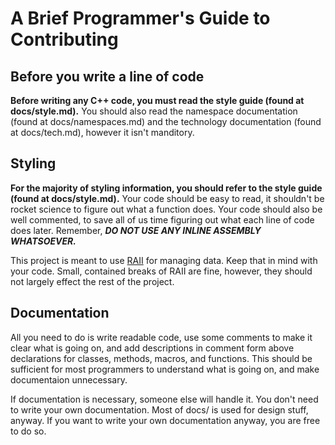 # A Brief Programmer's Guide to Contributing

## Before you write a line of code

**Before writing any C++ code, you must read the style guide (found at docs/style.md).**
You should also read the namespace documentation (found at docs/namespaces.md) and the technology documentation (found at docs/tech.md), however it isn't manditory.

## Styling

**For the majority of styling information, you should refer to the style guide (found at docs/style.md).**
Your code should be easy to read, it shouldn't be rocket science to figure out what a function does.
Your code should also be well commented, to save all of us time figuring out what each line of code does later.
Remember, ***DO NOT USE ANY INLINE ASSEMBLY WHATSOEVER.***

This project is meant to use [RAII](https://en.wikipedia.org/wiki/Resource_acquisition_is_initialization) for managing data.
Keep that in mind with your code.
Small, contained breaks of RAII are fine, however, they should not largely effect the rest of the project.

## Documentation

All you need to do is write readable code, use some comments to make it clear what is going on, and add descriptions in comment form above declarations for classes, methods, macros, and functions.
This should be sufficient for most programmers to understand what is going on, and make documentaion unnecessary.

If documentation is necessary, someone else will handle it.
You don't need to write your own documentation.
Most of docs/ is used for design stuff, anyway.
If you want to write your own documentation anyway, you are free to do so.
